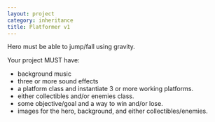 ```yaml
---
layout: project
category: inheritance
title: Platformer v1
---
```


Hero must be able to jump/fall using gravity.

Your project MUST have:
  - background music
  - three or more sound effects
  - a platform class and instantiate 3 or more working platforms.
  - either collectibles and/or enemies class.
  - some objective/goal and a way to win and/or lose.
  - images for the hero, background, and either collectibles/enemies.
